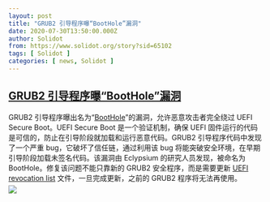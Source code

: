 ```yaml
---
layout: post
title: "GRUB2 引导程序曝“BootHole”漏洞"
date: 2020-07-30T13:50:00.000Z
author: Solidot
from: https://www.solidot.org/story?sid=65102
tags: [ Solidot ]
categories: [ news, Solidot ]
---
```

<!--1596117000000-->
[GRUB2 引导程序曝“BootHole”漏洞](https://www.solidot.org/story?sid=65102)
------

<div>
GRUB2 引导程序曝出名为“<a href="https://www.debian.org/security/2020-GRUB-UEFI-SecureBoot/" target="_blank"><u>BootHole</u></a>”的漏洞，允许恶意攻击者完全绕过 UEFI Secure Boot。UEFI Secure Boot 是一个验证机制，确保 UEFI 固件运行的代码是可信的，防止在引导阶段就加载和运行恶意代码。GRUB2 引导程序代码中发现了一个严重 bug，它破坏了信任链，通过利用该 bug 将能突破安全环境，在早期引导阶段加载未签名代码。该漏洞由 Eclypsium 的研究人员发现，被命名为 BootHole。修复该问题不能只靠新的 GRUB2 安全程序，而是需要更新 <a href="https://uefi.org/revocationlistfile"><u>UEFI revocation list</u></a> 文件，一旦完成更新，之前的 GRUB2 程序将无法再使用。                      <img src="https://img.solidot.org//0/446/liiLIZF8Uh6yM.jpg" style="display:block;margin:5px 0" referrerpolicy="no-referrer">
</div>
